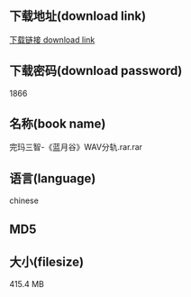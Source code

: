 ## 下载地址(download link)
[下载链接 download link](https://voluble-croquembouche-d321dc.netlify.app/?s=%E5%AE%8C%E7%8E%9B%E4%B8%89%E6%99%BA-%E3%80%8A%E8%93%9D%E6%9C%88%E8%B0%B7%E3%80%8BWAV%E5%88%86%E8%BD%A8.rar)

## 下载密码(download password)
1866

## 名称(book name)
完玛三智-《蓝月谷》WAV分轨.rar.rar

## 语言(language)
chinese

## MD5


## 大小(filesize)
415.4 MB
